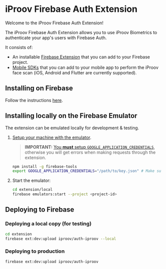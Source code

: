 # iProov Firebase Auth Extension

Welcome to the iProov Firebase Auth Extension!

The iProov Firebase Auth Extension allows you to use iProov Biometrics to authenticate your app's users with Firebase Auth.

It consists of:

- An installable [Firebase Extension](https://github.com/iProov/firebase/tree/master/extension) that you can add to your Firebase project.
- [Mobile SDKs](https://github.com/iProov/firebase/tree/master/sdk) that you can add to your mobile app to perform the iProov face scan (iOS, Android and Flutter are currently supported).

## Installing on Firebase

Follow the instructions [here](https://github.com/iProov/firebase/blob/master/extension/PREINSTALL.md).

## Installing locally on the Firebase Emulator

The extension can be emulated locally for development & testing.

1. [Setup your machine with the emulator](https://firebase.google.com/docs/functions/local-emulator).

    > **IMPORTANT:** [You **must** setup `GOOGLE_APPLICATION_CREDENTIALS`](https://firebase.google.com/docs/functions/local-emulator#set_up_admin_credentials_optional), otherwise you will get errors when making requests through the extension.

    ```sh
    npm install -g firebase-tools
    export GOOGLE_APPLICATION_CREDENTIALS="/path/to/key.json" # Make sure you set this!
    ```

3. Start the emulator:

    ```sh
    cd extension/local    
    firebase emulators:start --project <project-id>
    ```

## Deploying to Firebase

### Deploying a local copy (for testing)

```sh
cd extension
firebase ext:dev:upload iproov/auth-iproov --local
```

### Deploying to production

```sh
firebase ext:dev:upload iproov/auth-iproov
```
